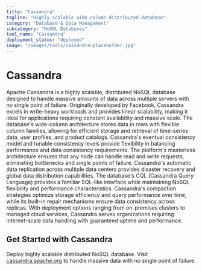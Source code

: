 ```yaml
---
title: "Cassandra"
tagline: "Highly scalable wide-column distributed database"
category: "Database & Data Management"
subcategory: "NoSQL Databases"
tool_name: "Cassandra"
deployment_status: "deployed"
image: "/images/tools/cassandra-placeholder.jpg"  
---
```


# Cassandra

Apache Cassandra is a highly scalable, distributed NoSQL database designed to handle massive amounts of data across multiple servers with no single point of failure. Originally developed by Facebook, Cassandra excels in write-heavy workloads and provides linear scalability, making it ideal for applications requiring constant availability and massive scale. The database's wide-column architecture stores data in rows with flexible column families, allowing for efficient storage and retrieval of time-series data, user profiles, and product catalogs. Cassandra's eventual consistency model and tunable consistency levels provide flexibility in balancing performance and data consistency requirements. The platform's masterless architecture ensures that any node can handle read and write requests, eliminating bottlenecks and single points of failure. Cassandra's automatic data replication across multiple data centers provides disaster recovery and global data distribution capabilities. The database's CQL (Cassandra Query Language) provides a familiar SQL-like interface while maintaining NoSQL flexibility and performance characteristics. Cassandra's compaction strategies optimize storage efficiency and query performance over time, while its built-in repair mechanisms ensure data consistency across replicas. With deployment options ranging from on-premises clusters to managed cloud services, Cassandra serves organizations requiring internet-scale data handling with guaranteed uptime and performance.

## Get Started with Cassandra

Deploy highly scalable distributed NoSQL database. Visit [cassandra.apache.org](https://cassandra.apache.org) to handle massive data with no single point of failure.
